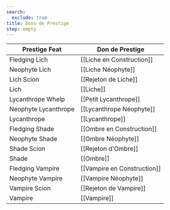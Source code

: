 ```yaml
---
search:
  exclude: true
title: Dons de Prestige
step: empty
---
```

| Prestige Feat        | Don de Prestige             |
| -------------------- | --------------------------- |
| Fledging Lich        | [[Liche en Construction]]   |
| Neophyte Lich        | [[Liche Néophyte]]          |
| Lich Scion           | [[Rejeton de Liche]]        |
| Lich                 | [[Liche]]                   |
| Lycanthrope Whelp    | [[Petit Lycanthrope]]       |
| Neophyte Lycanthrope | [[Lycanthrope Néophyte]]    |
| Lycanthrope          | [[Lycanthrope]]             |
| Fledging Shade       | [[Ombre en Construction]]   |
| Neophyte Shade       | [[Ombre Néophyte]]          |
| Shade Scion          | [[Rejeton d'Ombre]]         |
| Shade                | [[Ombre]]                   |
| Fledging Vampire     | [[Vampire en Construction]] |
| Neophyte Vampire     | [[Vampire Néophyte]]        |
| Vampire Scion        | [[Rejeton de Vampire]]      |
| Vampire              | [[Vampire]]                 |
